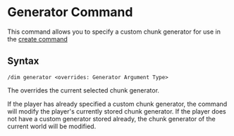 # Generator Command

This command allows you to specify a custom chunk generator for use in the [create command](../commands/create.md)

## Syntax

`/dim generator <overrides: Generator Argument Type>`

The overrides the current selected chunk generator.

If the player has already specified a custom chunk generator, the command will modify the player's currently stored chunk generator. If the player does not have a custom generator stored already, the chunk generator of the current world will be modified.